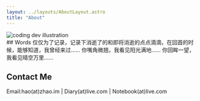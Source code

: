 ```yaml
---
layout: ../layouts/AboutLayout.astro
title: "About"
---
```


<div>
  <img src="/assets/head.jpg" class="sm:w-1/2 mx-auto" alt="coding dev illustration">
</div>
## Words
 仅仅为了记录，记录下消逝了的和即将消逝的点点滴滴，在回首的时候，能够知道，我曾经来过……    
 你嘴角微翘，我看见阳光满地……    
 你回眸一望，我看见晴空万里……    

## Contact Me
Email:hao(at)zhao.im | Diary(at)live.com | Notebook(at)live.com    